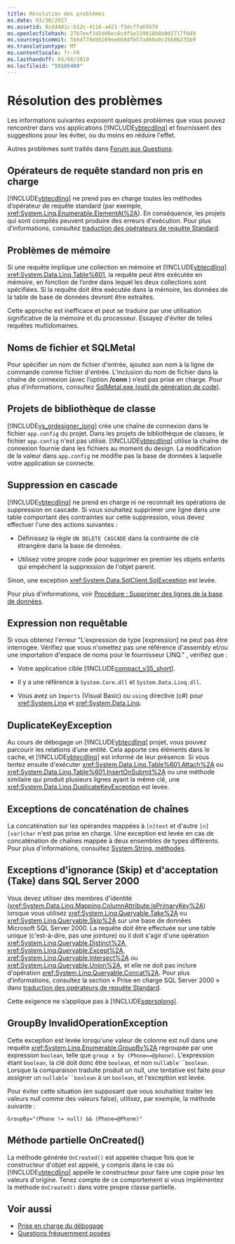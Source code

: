 ```yaml
---
title: Résolution des problèmes
ms.date: 03/30/2017
ms.assetid: 8cd4401c-b12c-4116-a421-f3dcffa65670
ms.openlocfilehash: 27b7eef345dd8ec6c4f5e319818b6b002717f049
ms.sourcegitcommit: 5b6d778ebb269ee6684fb57ad69a8c28b06235b9
ms.translationtype: MT
ms.contentlocale: fr-FR
ms.lasthandoff: 04/08/2019
ms.locfileid: "59105480"
---
```

# <a name="troubleshooting"></a>Résolution des problèmes
Les informations suivantes exposent quelques problèmes que vous pouvez rencontrer dans vos applications [!INCLUDE[vbtecdlinq](../../../../../../includes/vbtecdlinq-md.md)] et fournissent des suggestions pour les éviter, ou du moins en réduire l'effet.  
  
 Autres problèmes sont traités dans [Forum aux Questions](../../../../../../docs/framework/data/adonet/sql/linq/frequently-asked-questions.md).  
  
## <a name="unsupported-standard-query-operators"></a>Opérateurs de requête standard non pris en charge  
 [!INCLUDE[vbtecdlinq](../../../../../../includes/vbtecdlinq-md.md)] ne prend pas en charge toutes les méthodes d’opérateur de requête standard (par exemple, <xref:System.Linq.Enumerable.ElementAt%2A>). En conséquence, les projets qui sont compilés peuvent produire des erreurs d'exécution. Pour plus d’informations, consultez [traduction des opérateurs de requête Standard](../../../../../../docs/framework/data/adonet/sql/linq/standard-query-operator-translation.md).  
  
## <a name="memory-issues"></a>Problèmes de mémoire  
 Si une requête implique une collection en mémoire et [!INCLUDE[vbtecdlinq](../../../../../../includes/vbtecdlinq-md.md)] <xref:System.Data.Linq.Table%601>, la requête peut être exécutée en mémoire, en fonction de l’ordre dans lequel les deux collections sont spécifiées. Si la requête doit être exécutée dans la mémoire, les données de la table de base de données devront être extraites.  
  
 Cette approche est inefficace et peut se traduire par une utilisation significative de la mémoire et du processeur. Essayez d'éviter de telles requêtes multidomaines.  
  
## <a name="file-names-and-sqlmetal"></a>Noms de fichier et SQLMetal  
 Pour spécifier un nom de fichier d'entrée, ajoutez son nom à la ligne de commande comme fichier d'entrée. L’inclusion du nom de fichier dans la chaîne de connexion (avec l’option **/conn** ) n’est pas prise en charge. Pour plus d’informations, consultez [SqlMetal.exe (outil de génération de code)](../../../../../../docs/framework/tools/sqlmetal-exe-code-generation-tool.md).  
  
## <a name="class-library-projects"></a>Projets de bibliothèque de classe  
 [!INCLUDE[vs_ordesigner_long](../../../../../../includes/vs-ordesigner-long-md.md)] crée une chaîne de connexion dans le fichier `app.config` du projet. Dans les projets de bibliothèque de classes, le fichier `app.config` n'est pas utilisé. [!INCLUDE[vbtecdlinq](../../../../../../includes/vbtecdlinq-md.md)] utilise la chaîne de connexion fournie dans les fichiers au moment du design. La modification de la valeur dans `app.config` ne modifie pas la base de données à laquelle votre application se connecte.  
  
## <a name="cascade-delete"></a>Suppression en cascade  
 [!INCLUDE[vbtecdlinq](../../../../../../includes/vbtecdlinq-md.md)] ne prend en charge ni ne reconnaît les opérations de suppression en cascade. Si vous souhaitez supprimer une ligne dans une table comportant des contraintes sur cette suppression, vous devez effectuer l'une des actions suivantes :  
  
-   Définissez la règle `ON DELETE CASCADE` dans la contrainte de clé étrangère dans la base de données.  
  
-   Utilisez votre propre code pour supprimer en premier les objets enfants qui empêchent la suppression de l'objet parent.  
  
 Sinon, une exception <xref:System.Data.SqlClient.SqlException> est levée.  
  
 Pour plus d'informations, voir [Procédure : Supprimer des lignes de la base de données](../../../../../../docs/framework/data/adonet/sql/linq/how-to-delete-rows-from-the-database.md).  
  
## <a name="expression-not-queryable"></a>Expression non requêtable  
 Si vous obtenez l'erreur "L'expression de type [expression] ne peut pas être interrogée. Vérifiez que vous n'omettez pas une référence d'assembly et/ou une importation d'espace de noms pour le fournisseur LINQ." , vérifiez que :  
  
-   Votre application cible [!INCLUDE[compact_v35_short](../../../../../../includes/compact-v35-short-md.md)].  
  
-   Il y a une référence à `System.Core.dll` et `System.Data.Linq.dll`.  
  
-   Vous avez un `Imports` (Visual Basic) ou `using` directive (c#) pour <xref:System.Linq> et <xref:System.Data.Linq>.  
  
## <a name="duplicatekeyexception"></a>DuplicateKeyException  
 Au cours de débogage un [!INCLUDE[vbtecdlinq](../../../../../../includes/vbtecdlinq-md.md)] projet, vous pouvez parcourir les relations d’une entité. Cela apporte ces éléments dans le cache, et [!INCLUDE[vbtecdlinq](../../../../../../includes/vbtecdlinq-md.md)] est informé de leur présence. Si vous tentez ensuite d'exécuter <xref:System.Data.Linq.Table%601.Attach%2A> ou <xref:System.Data.Linq.Table%601.InsertOnSubmit%2A> ou une méthode similaire qui produit plusieurs lignes ayant la même clé, une <xref:System.Data.Linq.DuplicateKeyException> est levée.  
  
## <a name="string-concatenation-exceptions"></a>Exceptions de concaténation de chaînes  
 La concaténation sur les opérandes mappées à `[n]text` et d'autre `[n][var]char` n'est pas prise en charge. Une exception est levée en cas de concaténation de chaînes mappée à deux ensembles de types différents. Pour plus d’informations, consultez [System.String, méthodes](../../../../../../docs/framework/data/adonet/sql/linq/system-string-methods.md).  
  
## <a name="skip-and-take-exceptions-in-sql-server-2000"></a>Exceptions d'ignorance (Skip) et d'acceptation (Take) dans SQL Server 2000  
 Vous devez utiliser des membres d'identité (<xref:System.Data.Linq.Mapping.ColumnAttribute.IsPrimaryKey%2A>) lorsque vous utilisez <xref:System.Linq.Queryable.Take%2A> ou <xref:System.Linq.Queryable.Skip%2A> sur une base de données Microsoft SQL Server 2000. La requête doit être effectuée sur une table unique (c'est-à-dire, pas une jointure) ou il doit s'agir d'une opération <xref:System.Linq.Queryable.Distinct%2A>, <xref:System.Linq.Queryable.Except%2A>, <xref:System.Linq.Queryable.Intersect%2A> ou <xref:System.Linq.Queryable.Union%2A>, et elle ne doit pas inclure d'opération <xref:System.Linq.Queryable.Concat%2A>. Pour plus d’informations, consultez la section « Prise en charge SQL Server 2000 » dans [traduction des opérateurs de requête Standard](../../../../../../docs/framework/data/adonet/sql/linq/standard-query-operator-translation.md).  
  
 Cette exigence ne s’applique pas à [!INCLUDE[sqprsqlong](../../../../../../includes/sqprsqlong-md.md)].  
  
## <a name="groupby-invalidoperationexception"></a>GroupBy InvalidOperationException  
 Cette exception est levée lorsqu'une valeur de colonne est null dans une requête <xref:System.Linq.Enumerable.GroupBy%2A> regroupée par une expression `boolean`, telle que `group x by (Phone==@phone)`. L'expression étant `boolean`, la clé doit donc être `boolean`, et non `nullable``boolean`. Lorsque la comparaison traduite produit un null, une tentative est faite pour assigner un `nullable``boolean` à un `boolean`, et l'exception est levée.  
  
 Pour éviter cette situation (en supposant que vous souhaitiez traiter les valeurs null comme des valeurs false), utilisez, par exemple, la méthode suivante :  
  
 `GroupBy="(Phone != null) && (Phone=@Phone)"`  
  
## <a name="oncreated-partial-method"></a>Méthode partielle OnCreated()  
 La méthode générée `OnCreated()` est appelée chaque fois que le constructeur d'objet est appelé, y compris dans le cas où [!INCLUDE[vbtecdlinq](../../../../../../includes/vbtecdlinq-md.md)] appelle le constructeur pour faire une copie pour les valeurs d'origine. Tenez compte de ce comportement si vous implémentez la méthode `OnCreated()` dans votre propre classe partielle.  
  
## <a name="see-also"></a>Voir aussi

- [Prise en charge du débogage](../../../../../../docs/framework/data/adonet/sql/linq/debugging-support.md)
- [Questions fréquemment posées](../../../../../../docs/framework/data/adonet/sql/linq/frequently-asked-questions.md)
